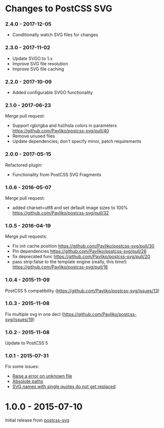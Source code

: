 # Changes to PostCSS SVG

### 2.4.0 - 2017-12-05

* Conditionally watch SVG files for changes

### 2.3.0 - 2017-11-02

* Update SVGO to 1.x
* Improve SVG file resolution
* Improve SVG file caching

### 2.2.0 - 2017-10-09

* Added configurable SVGO functionality

### 2.1.0 - 2017-06-23

Merge pull request:
* Support rgb/rgba and hsl/hsla colors in parameters
https://github.com/Pavliko/postcss-svg/pull/40
* Remove unused files
* Update dependencies; don’t specify minor, patch requirements

### 2.0.0 - 2017-05-15

Refactored plugin:
* Functionality from PostCSS SVG Fragments

### 1.0.6 - 2016-05-07

Merge pull request:
* added charset=utf8 and set default image sizes to 100% https://github.com/Pavliko/postcss-svg/pull/32

### 1.0.5 - 2016-04-19

Merge pull requests:
* Fix init cache position https://github.com/Pavliko/postcss-svg/pull/30
* Pin dependencies https://github.com/Pavliko/postcss-svg/pull/26
* fix deprecated func https://github.com/Pavliko/postcss-svg/pull/20
* pass strip:false to the template engine (really, this time!) https://github.com/Pavliko/postcss-svg/pull/16

### 1.0.4 - 2015-11-09

PostCSS 5 compatibility (https://github.com/Pavliko/postcss-svg/issues/13)

### 1.0.3 - 2015-11-08

Fix multiple svg in one decl (https://github.com/Pavliko/postcss-svg/issues/19)

### 1.0.2 - 2015-11-08

Update to PostCSS 5

### 1.0.1 - 2015-07-31

Fix some issues:
* [Raise a error on unknown file](https://github.com/Pavliko/postcss-svg/issues/7)
* [Absolute paths](https://github.com/Pavliko/postcss-svg/issues/8)
* [SVG names with single quotes do not get replaced](https://github.com/Pavliko/postcss-svg/issues/10)

# 1.0.0 - 2015-07-10

Initial release from [postcss-svg](https://github.com/Pavliko/postcss-svg)
